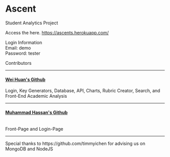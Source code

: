 # Ascent
Student Analytics Project

Access the here.
https://ascents.herokuapp.com/

Login Information
<br>
Email: demo
<br>
Password: tester


Contributors
<hr>

#### [Wei Huan's Github](https://github.com/whc105/ascent)
Login, Key Generators, Database, API, Charts, Rubric Creator, Search, and Front-End Academic Analysis
<hr>

#### [Muhammad Hassan's Github](https://github.com/hassan3095)
<br>
Front-Page and Login-Page

<hr>
Special thanks to https://github.com/timmyichen for advising us on MongoDB and NodeJS
